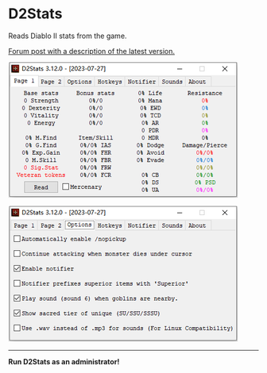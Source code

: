 # D2Stats

Reads Diablo II stats from the game.

[Forum post with a description of the latest version.](https://forum.median-xl.com/viewtopic.php?f=4&t=83520)


![D2Stats window screenshot](Assets/screenshot1.png "D2Stats window screenshot")


![D2Stats window screenshot](Assets/screenshot2.png "D2Stats window screenshot")
____
**Run D2Stats as an administrator!**

